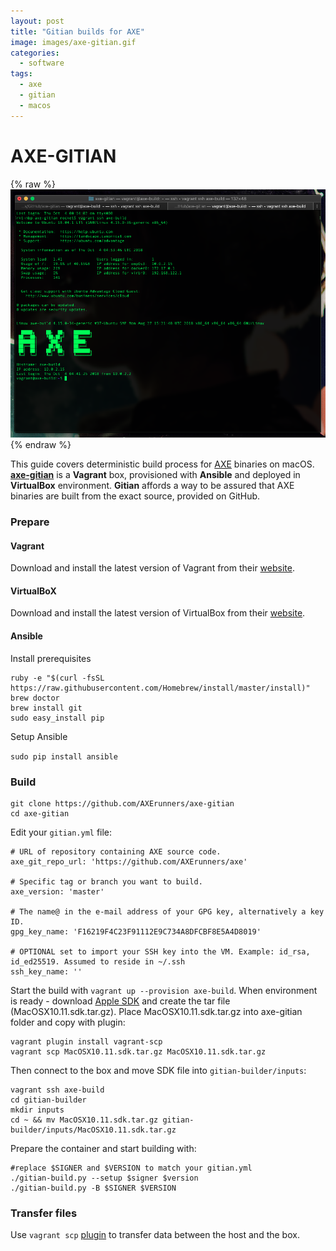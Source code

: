 ```yaml
---
layout: post
title: "Gitian builds for AXE"
image: images/axe-gitian.gif
categories:
  - software
tags:
  - axe
  - gitian
  - macos
---
```

# AXE-GITIAN

{% raw %}<img src="/images/axe-gitian-mojave.png" alt="axe-gitian">{% endraw %}

This guide covers deterministic build process for [AXE](https://github.com/AXErunners/axe) binaries on macOS. **[axe-gitian](https://github.com/AXErunners/axe-gitian)** is a **Vagrant** box, provisioned with **Ansible** and deployed in **VirtualBox** environment. **Gitian** affords a way to be assured that AXE binaries are built from the exact source, provided on GitHub.

### Prepare
#### Vagrant
Download and install the latest version of Vagrant from their <a href="https://www.vagrantup.com/downloads.html">website</a>.

#### VirtualBoX
Download and install the latest version of VirtualBox from their <a href="https://www.virtualbox.org/wiki/Downloads">website</a>.

#### Ansible
Install prerequisites
```
ruby -e "$(curl -fsSL https://raw.githubusercontent.com/Homebrew/install/master/install)"
brew doctor
brew install git
sudo easy_install pip
```
Setup Ansible

`sudo pip install ansible`

### Build
```
git clone https://github.com/AXErunners/axe-gitian
cd axe-gitian
```
Edit your `gitian.yml` file:
```
# URL of repository containing AXE source code.
axe_git_repo_url: 'https://github.com/AXErunners/axe'

# Specific tag or branch you want to build.
axe_version: 'master'

# The name@ in the e-mail address of your GPG key, alternatively a key ID.
gpg_key_name: 'F16219F4C23F91112E9C734A8DFCBF8E5A4D8019'

# OPTIONAL set to import your SSH key into the VM. Example: id_rsa, id_ed25519. Assumed to reside in ~/.ssh
ssh_key_name: ''
```
Start the build with `vagrant up --provision axe-build`. When environment is ready - download [Apple SDK](https://github.com/AXErunners/axe/blob/master/doc/README_osx.md) and create the tar file (MacOSX10.11.sdk.tar.gz). Place MacOSX10.11.sdk.tar.gz into axe-gitian folder and copy with plugin:
```
vagrant plugin install vagrant-scp
vagrant scp MacOSX10.11.sdk.tar.gz MacOSX10.11.sdk.tar.gz
```
Then connect to the box and move SDK file into `gitian-builder/inputs`:
```
vagrant ssh axe-build
cd gitian-builder
mkdir inputs
cd ~ && mv MacOSX10.11.sdk.tar.gz gitian-builder/inputs/MacOSX10.11.sdk.tar.gz
```
Prepare the container and start building with:
```
#replace $SIGNER and $VERSION to match your gitian.yml
./gitian-build.py --setup $signer $version
./gitian-build.py -B $SIGNER $VERSION
```
### Transfer files

Use `vagrant scp` [plugin](https://github.com/AXErunners/axe-gitian#copying-files) to transfer data between the host and the box.
